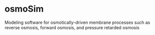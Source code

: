 # osmoSim
Modeling software for osmotically-driven membrane processes such as reverse osmosis, forward osmosis, and pressure retarded osmosis
